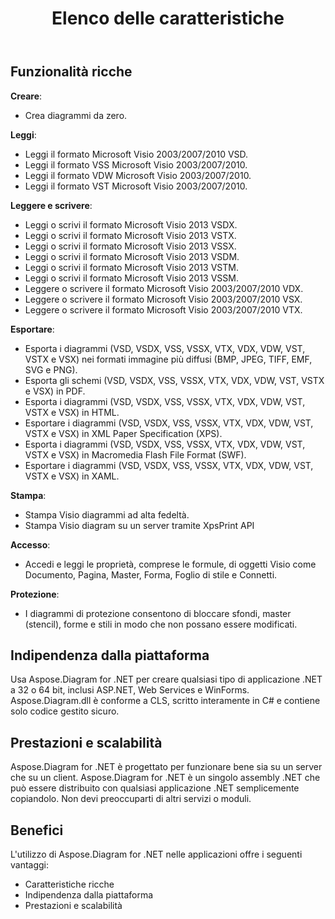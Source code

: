 ﻿---
title: Elenco delle caratteristiche
type: docs
weight: 20
url: /it/net/feature-list/
description: Questa pagina descrive l'elenco delle caratteristiche della libreria Aspose.Diagram.
---
## **Funzionalità ricche**
**Creare**:

- Crea diagrammi da zero.

**Leggi**:

- Leggi il formato Microsoft Visio 2003/2007/2010 VSD.
- Leggi il formato VSS Microsoft Visio 2003/2007/2010.
- Leggi il formato VDW Microsoft Visio 2003/2007/2010.
- Leggi il formato VST Microsoft Visio 2003/2007/2010.

**Leggere e scrivere**:

- Leggi o scrivi il formato Microsoft Visio 2013 VSDX.
- Leggi o scrivi il formato Microsoft Visio 2013 VSTX.
- Leggi o scrivi il formato Microsoft Visio 2013 VSSX.
- Leggi o scrivi il formato Microsoft Visio 2013 VSDM.
- Leggi o scrivi il formato Microsoft Visio 2013 VSTM.
- Leggi o scrivi il formato Microsoft Visio 2013 VSSM.
- Leggere o scrivere il formato Microsoft Visio 2003/2007/2010 VDX.
- Leggere o scrivere il formato Microsoft Visio 2003/2007/2010 VSX.
- Leggere o scrivere il formato Microsoft Visio 2003/2007/2010 VTX.

**Esportare**:

- Esporta i diagrammi (VSD, VSDX, VSS, VSSX, VTX, VDX, VDW, VST, VSTX e VSX) nei formati immagine più diffusi (BMP, JPEG, TIFF, EMF, SVG e PNG).
- Esporta gli schemi (VSD, VSDX, VSS, VSSX, VTX, VDX, VDW, VST, VSTX e VSX) in PDF.
- Esporta i diagrammi (VSD, VSDX, VSS, VSSX, VTX, VDX, VDW, VST, VSTX e VSX) in HTML.
- Esportare i diagrammi (VSD, VSDX, VSS, VSSX, VTX, VDX, VDW, VST, VSTX e VSX) in XML Paper Specification (XPS).
- Esporta i diagrammi (VSD, VSDX, VSS, VSSX, VTX, VDX, VDW, VST, VSTX e VSX) in Macromedia Flash File Format (SWF).
- Esportare i diagrammi (VSD, VSDX, VSS, VSSX, VTX, VDX, VDW, VST, VSTX e VSX) in XAML.

**Stampa**:

- Stampa Visio diagrammi ad alta fedeltà.
- Stampa Visio diagram su un server tramite XpsPrint API

**Accesso**:

- Accedi e leggi le proprietà, comprese le formule, di oggetti Visio come Documento, Pagina, Master, Forma, Foglio di stile e Connetti.

**Protezione**:

- I diagrammi di protezione consentono di bloccare sfondi, master (stencil), forme e stili in modo che non possano essere modificati.
## **Indipendenza dalla piattaforma**
Usa Aspose.Diagram for .NET per creare qualsiasi tipo di applicazione .NET a 32 o 64 bit, inclusi ASP.NET, Web Services e WinForms. Aspose.Diagram.dll è conforme a CLS, scritto interamente in C# e contiene solo codice gestito sicuro.
## **Prestazioni e scalabilità**
Aspose.Diagram for .NET è progettato per funzionare bene sia su un server che su un client. Aspose.Diagram for .NET è un singolo assembly .NET che può essere distribuito con qualsiasi applicazione .NET semplicemente copiandolo. Non devi preoccuparti di altri servizi o moduli.
## **Benefici**
L'utilizzo di Aspose.Diagram for .NET nelle applicazioni offre i seguenti vantaggi:

- Caratteristiche ricche
- Indipendenza dalla piattaforma
- Prestazioni e scalabilità
